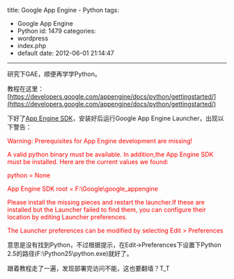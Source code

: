 title: Google App Engine - Python
tags:
  - Google App Engine
  - Python
id: 1479
categories:
  - wordpress
  - index.php
  - default
date: 2012-06-01 21:14:47
---

研究下GAE，顺便再学学Python。

教程在这里：[https://developers.google.com/appengine/docs/python/gettingstarted/](https://developers.google.com/appengine/docs/python/gettingstarted/)

下好了[App Engine SDK](https://developers.google.com/appengine/downloads)，安装好后运行Google App Engine Launcher，出现以下警告：

<span style="color: #ff0000;">Warning: Prerequisites for App Engine development are missing!<!--more--></span>

<span style="color: #ff0000;">A valid python binary must be available. In addition,the App Engine SDK must be installed. Here are the current values we found:</span>

<span style="color: #ff0000;">python = None</span>

<span style="color: #ff0000;">App Engine SDK root = F:\Google\google_appengine</span>

<span style="color: #ff0000;">Please install the missing pieces and restart the launcher.If these are installed but the Launcher failed to find them, you can configure their location by editing Launcher preferences.</span>

<span style="color: #ff0000;">The Launcher preferences can be modified by selecting Edit &gt; Preferences</span>

意思是没有找到Python，不过根据提示，在Edit-&gt;Preferences下设置下Python 2.5的路径(F:\Python25\python.exe)就好了。

跟着教程走了一遍，发现部署完访问不能，这也要翻墙？T_T